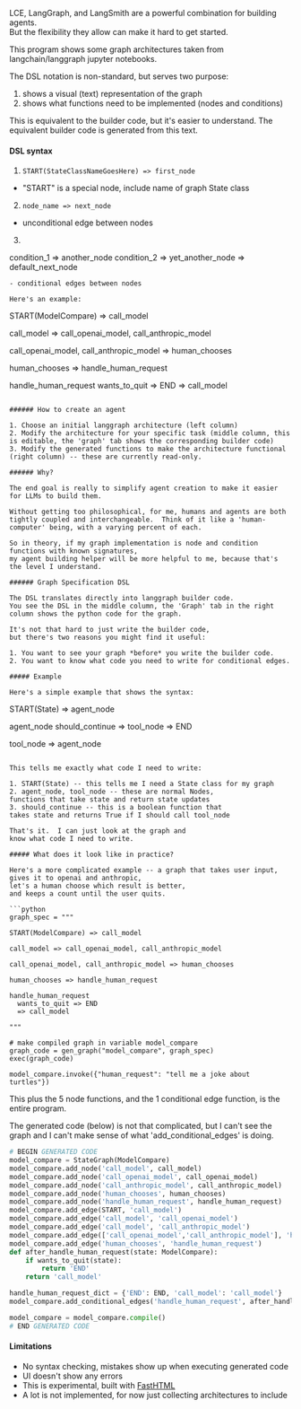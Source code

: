 
LCE, LangGraph, and LangSmith are a powerful combination for building agents.  
But the flexibility they allow can make it hard to get started.

This program shows some graph architectures taken from langchain/langgraph jupyter notebooks.

The DSL notation is non-standard, but serves two purpose:

1. shows a visual (text) representation of the graph
2. shows what functions need to be implemented (nodes and conditions)

This is equivalent to the builder code, but it's easier to understand.  The equivalent builder code is generated from this text.

#### DSL syntax
1. `START(StateClassNameGoesHere) => first_node`
- "START" is a special node, include name of graph State class
2. `node_name => next_node`
- unconditional edge between nodes
3. ```node_name
  condition_1 => another_node
  condition_2 => yet_another_node
  => default_next_node
  ```
- conditional edges between nodes

Here's an example:
```
START(ModelCompare) => call_model

call_model => call_openai_model, call_anthropic_model

call_openai_model, call_anthropic_model => human_chooses

human_chooses => handle_human_request

handle_human_request
  wants_to_quit => END
  => call_model
```

###### How to create an agent

1. Choose an initial langgraph architecture (left column)
2. Modify the architecture for your specific task (middle column, this is editable, the 'graph' tab shows the corresponding builder code)
3. Modify the generated functions to make the architecture functional (right column) -- these are currently read-only.

###### Why?

The end goal is really to simplify agent creation to make it easier for LLMs to build them.

Without getting too philosophical, for me, humans and agents are both tightly coupled and interchangeable.  Think of it like a 'human-computer' being, with a varying percent of each.  

So in theory, if my graph implementation is node and condition functions with known signatures,
my agent building helper will be more helpful to me, because that's the level I understand.

###### Graph Specification DSL

The DSL translates directly into langgraph builder code.
You see the DSL in the middle column, the 'Graph' tab in the right column shows the python code for the graph.

It's not that hard to just write the builder code, 
but there's two reasons you might find it useful:

1. You want to see your graph *before* you write the builder code.
2. You want to know what code you need to write for conditional edges.

##### Example

Here's a simple example that shows the syntax:

```
START(State) => agent_node

agent_node
  should_continue => tool_node
  => END

tool_node => agent_node
```

This tells me exactly what code I need to write:

1. START(State) -- this tells me I need a State class for my graph
2. agent_node, tool_node -- these are normal Nodes, 
functions that take state and return state updates
3. should_continue -- this is a boolean function that 
takes state and returns True if I should call tool_node

That's it.  I can just look at the graph and 
know what code I need to write.

##### What does it look like in practice?

Here's a more complicated example -- a graph that takes user input, 
gives it to openai and anthropic, 
let's a human choose which result is better, 
and keeps a count until the user quits.

```python
graph_spec = """

START(ModelCompare) => call_model

call_model => call_openai_model, call_anthropic_model

call_openai_model, call_anthropic_model => human_chooses

human_chooses => handle_human_request

handle_human_request
  wants_to_quit => END
  => call_model

"""

# make compiled graph in variable model_compare
graph_code = gen_graph("model_compare", graph_spec)
exec(graph_code)

model_compare.invoke({"human_request": "tell me a joke about turtles"})
```

This plus the 5 node functions, and the 1 conditional edge function, is the entire program.  

The generated code (below) is not that complicated, but I can't see the graph and I can't make sense of what 'add_conditional_edges' is doing.

```python
# BEGIN GENERATED CODE
model_compare = StateGraph(ModelCompare)
model_compare.add_node('call_model', call_model)
model_compare.add_node('call_openai_model', call_openai_model)
model_compare.add_node('call_anthropic_model', call_anthropic_model)
model_compare.add_node('human_chooses', human_chooses)
model_compare.add_node('handle_human_request', handle_human_request)
model_compare.add_edge(START, 'call_model')
model_compare.add_edge('call_model', 'call_openai_model')
model_compare.add_edge('call_model', 'call_anthropic_model')
model_compare.add_edge(['call_openai_model','call_anthropic_model'], 'human_chooses')
model_compare.add_edge('human_chooses', 'handle_human_request')
def after_handle_human_request(state: ModelCompare):
    if wants_to_quit(state):
        return 'END'
    return 'call_model'

handle_human_request_dict = {'END': END, 'call_model': 'call_model'}
model_compare.add_conditional_edges('handle_human_request', after_handle_human_request, handle_human_request_dict)

model_compare = model_compare.compile()
# END GENERATED CODE
```

#### Limitations

- No syntax checking, mistakes show up when executing generated code
- UI doesn't show any errors
- This is experimental, built with [FastHTML](https://about.fastht.m/)
- A lot is not implemented, for now just collecting architectures to include

